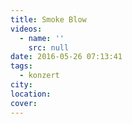 ```yaml
---
title: Smoke Blow
videos:
  - name: ''
    src: null
date: 2016-05-26 07:13:41
tags:
  - konzert
city:
location:
cover:
---
```

